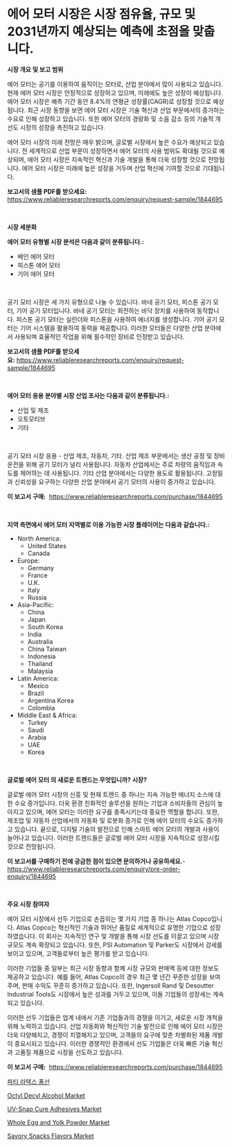 <p><h1>에어 모터 시장은 시장 점유율, 규모 및 2031년까지 예상되는 예측에 초점을 맞춥니다.</h1></p><p><strong>시장 개요 및 보고 범위</strong></p>
<p><p>에어 모터는 공기를 이용하여 움직이는 모터로, 산업 분야에서 많이 사용되고 있습니다. 현재 에어 모터 시장은 안정적으로 성장하고 있으며, 미래에도 높은 성장이 예상됩니다. 에어 모터 시장은 예측 기간 동안 8.4%의 연평균 성장률(CAGR)로 성장할 것으로 예상됩니다. 최근 시장 동향을 보면 에어 모터 시장은 기술 혁신과 산업 부문에서의 증가하는 수요로 인해 성장하고 있습니다. 또한 에어 모터의 경량화 및 소음 감소 등의 기술적 개선도 시장의 성장을 촉진하고 있습니다. </p><p>에어 모터 시장의 미래 전망은 매우 밝으며, 글로벌 시장에서 높은 수요가 예상되고 있습니다. 전 세계적으로 산업 부문이 성장하면서 에어 모터의 사용 범위도 확대될 것으로 예상되며, 에어 모터 시장은 지속적인 혁신과 기술 개발을 통해 더욱 성장할 것으로 전망됩니다. 에어 모터 시장은 미래에 높은 성장을 거두며 산업 혁신에 기여할 것으로 기대됩니다.</p></p>
<p><strong>보고서의 샘플 PDF를 받으세요:</strong> <a href="https://www.reliableresearchreports.com/enquiry/request-sample/1844695">https://www.reliableresearchreports.com/enquiry/request-sample/1844695</a></p>
<p>&nbsp;</p>
<p><strong>시장 세분화</strong></p>
<p><strong>에어 모터 유형별 시장 분석은 다음과 같이 분류됩니다.:</strong></p>
<p><ul><li>베인 에어 모터</li><li>피스톤 에어 모터</li><li>기어 에어 모터</li></ul></p>
<p>&nbsp;</p>
<p><p>공기 모터 시장은 세 가지 유형으로 나눌 수 있습니다. 바네 공기 모터, 피스톤 공기 모터, 기어 공기 모터입니다. 바네 공기 모터는 회전하는 바닥 장치를 사용하여 동작합니다. 피스톤 공기 모터는 실린더와 피스톤을 사용하여 에너지를 생성합니다. 기어 공기 모터는 기어 시스템을 활용하여 동력을 제공합니다. 이러한 모터들은 다양한 산업 분야에서 사용되며 효율적인 작업을 위해 필수적인 장비로 인정받고 있습니다.</p></p>
<p><strong>보고서의 샘플 PDF를 받으세요:</strong>&nbsp;<a href="https://www.reliableresearchreports.com/enquiry/request-sample/1844695">https://www.reliableresearchreports.com/enquiry/request-sample/1844695</a></p>
<p>&nbsp;</p>
<p><strong> 에어 모터 응용 분야별 시장 산업 조사는 다음과 같이 분류됩니다.:</strong></p>
<p><ul><li>산업 및 제조</li><li>오토모티브</li><li>기타</li></ul></p>
<p>&nbsp;</p>
<p><p>공기 모터 시장 응용 - 산업 제조, 자동차, 기타. 산업 제조 부문에서는 생산 공정 및 장비 운전을 위해 공기 모터가 널리 사용됩니다. 자동차 산업에서는 주로 차량의 움직임과 속도를 제어하는 데 사용됩니다. 기타 산업 분야에서는 다양한 용도로 활용됩니다. 고정밀과 신뢰성을 요구하는 다양한 산업 분야에서 공기 모터의 사용이 증가하고 있습니다.</p></p>
<p><strong>이 보고서 구매:</strong>&nbsp; <a href="https://www.reliableresearchreports.com/purchase/1844695">https://www.reliableresearchreports.com/purchase/1844695</a></p>
<p>&nbsp;</p>
<p><strong>지역 측면에서 에어 모터 지역별로 이용 가능한 시장 플레이어는 다음과 같습니다.:</strong></p>
<p><ul>
    <li>
        North America:
        <ul>
            <li>United States</li>
            <li>Canada</li>
        </ul>
    </li>
    <li>
        Europe:
        <ul>
            <li>Germany</li>
            <li>France</li>
            <li>U.K.</li>
            <li>Italy</li>
            <li>Russia</li>
        </ul>
    </li>
    <li>
        Asia-Pacific:
        <ul>
            <li>China</li>
            <li>Japan</li>
            <li>South Korea</li>
            <li>India</li>
            <li>Australia</li>
            <li>China Taiwan</li>
            <li>Indonesia</li>
            <li>Thailand</li>
            <li>Malaysia</li>
        </ul>
    </li>
    <li>
        Latin America:
        <ul>
            <li>Mexico</li>
            <li>Brazil</li>
            <li>Argentina Korea</li>
            <li>Colombia</li>
        </ul>
    </li>
    <li>
        Middle East & Africa:
        <ul>
            <li>Turkey</li>
            <li>Saudi</li>
            <li>Arabia</li>
            <li>UAE</li>
            <li>Korea</li>
        </ul>
    </li>
    </ul></p>
<p>&nbsp;</p>
<p><strong>글로벌 에어 모터 의 새로운 트렌드는 무엇입니까? 시장?</strong></p>
<p><p>글로벌 에어 모터 시장의 신흥 및 현재 트렌드 중 하나는 지속 가능한 에너지 소스에 대한 수요 증가입니다. 더욱 환경 친화적인 솔루션을 원하는 기업과 소비자들의 관심이 높아지고 있으며, 에어 모터는 이러한 요구를 충족시키는데 중요한 역할을 합니다. 또한, 제조업 및 자동차 산업에서의 자동화 및 로봇화 증가로 인해 에어 모터의 수요도 증가하고 있습니다. 끝으로, 디지털 기술의 발전으로 인해 스마트 에어 모터의 개발과 사용이 늘어나고 있습니다. 이러한 트렌드들은 글로벌 에어 모터 시장을 지속적으로 성장시킬 것으로 전망됩니다.</p></p>
<p><strong>이 보고서를 구매하기 전에 궁금한 점이 있으면 문의하거나 공유하세요.</strong>- <a href="https://www.reliableresearchreports.com/enquiry/pre-order-enquiry/1844695">https://www.reliableresearchreports.com/enquiry/pre-order-enquiry/1844695</a></p>
<p>&nbsp;</p>
<p><strong>주요 시장 참여자</strong></p>
<p><p>에어 모터 시장에서 선두 기업으로 손꼽히는 몇 가지 기업 중 하나는 Atlas Copco입니다. Atlas Copco는 혁신적인 기술과 뛰어난 품질로 세계적으로 유명한 기업으로 성장하였습니다. 이 회사는 지속적인 연구 및 개발을 통해 시장 선도를 이끌고 있으며 시장 규모도 계속 확장되고 있습니다. 또한, PSI Automation 및 Parker도 시장에서 강세를 보이고 있으며, 고객들로부터 높은 평가를 받고 있습니다.</p><p>이러한 기업들 중 일부는  최근 시장 동향과 함께 시장 규모와 판매액 등에 대한 정보도 제공하고 있습니다. 예를 들어, Atlas Copco의 경우 최근 몇 년간 꾸준한 성장을 보여주며, 판매 수익도 꾸준히 증가하고 있습니다. 또한, Ingersoll Rand 및 Desoutter Industrial Tools도 시장에서 높은 성과를 거두고 있으며, 이들 기업들의 성장세는 계속되고 있습니다.</p><p>이러한 선두 기업들은 업계 내에서 기존 기업들과의 경쟁을 이기고, 새로운 시장 개척을 위해 노력하고 있습니다. 산업 자동화와 혁신적인 기술 발전으로 인해 에어 모터 시장은 더욱 다양해지고, 경쟁이 치열해지고 있으며, 고객들의 요구에 맞춘 차별화된 제품 개발이 중요시되고 있습니다. 이러한 경쟁적인 환경에서 선도 기업들은 더욱 빠른 기술 혁신과 고품질 제품으로 시장을 선도하고 있습니다.</p></p>
<p><strong>이 보고서 구매:</strong>&nbsp;&nbsp;<a href="https://www.reliableresearchreports.com/purchase/1844695">https://www.reliableresearchreports.com/purchase/1844695</a></p>
<p><p><a href="https://github.com/bunxhcci35271755/Market-Research-Report-List-1/blob/main/5011292185922.md">파티 라텍스 풍선</a></p><p><a href="https://view.publitas.com/reportprime-1/octyl-decyl-alcohol-market-size-and-growth-market-segmentation-regional-and-country-breakdowns-and-market-trends-for-period-from-2024-2031/">Octyl Decyl Alcohol Market</a></p><p><a href="https://issuu.com/reportprime-2/docs/uv-snap-cure-adhesives-market-size-2030.pptx">UV-Snap Cure Adhesives Market</a></p><p><a href="https://github.com/derrinmiltonellis35gcl/Market-Research-Report-List-1/blob/main/whole-egg-and-yolk-powder-market.md">Whole Egg and Yolk Powder Market</a></p><p><a href="https://github.com/Chiragrp22/Market-Research-Report-List-3/blob/main/savory-snacks-flavors-market.md">Savory Snacks Flavors Market</a></p></p>
